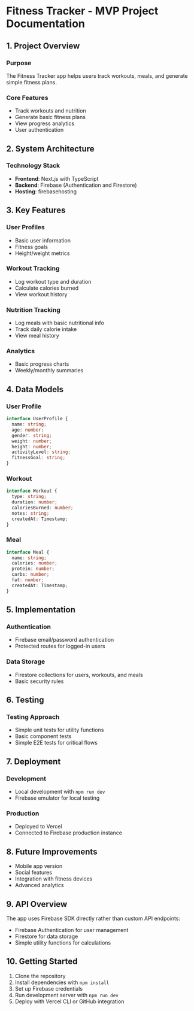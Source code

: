 # Fitness Tracker - MVP Project Documentation

## 1. Project Overview

### Purpose
The Fitness Tracker app helps users track workouts, meals, and generate simple fitness plans.

### Core Features
- Track workouts and nutrition
- Generate basic fitness plans
- View progress analytics
- User authentication

## 2. System Architecture

### Technology Stack
- **Frontend**: Next.js with TypeScript
- **Backend**: Firebase (Authentication and Firestore)
- **Hosting**: firebasehosting

## 3. Key Features

### User Profiles
- Basic user information
- Fitness goals
- Height/weight metrics

### Workout Tracking
- Log workout type and duration
- Calculate calories burned
- View workout history

### Nutrition Tracking
- Log meals with basic nutritional info
- Track daily calorie intake
- View meal history

### Analytics
- Basic progress charts
- Weekly/monthly summaries

## 4. Data Models

### User Profile
```typescript
interface UserProfile {
  name: string;
  age: number;
  gender: string;
  weight: number;
  height: number;
  activityLevel: string;
  fitnessGoal: string;
}
```

### Workout
```typescript
interface Workout {
  type: string;
  duration: number;
  caloriesBurned: number;
  notes: string;
  createdAt: Timestamp;
}
```

### Meal
```typescript
interface Meal {
  name: string;
  calories: number;
  protein: number;
  carbs: number;
  fat: number;
  createdAt: Timestamp;
}
```

## 5. Implementation

### Authentication
- Firebase email/password authentication
- Protected routes for logged-in users

### Data Storage
- Firestore collections for users, workouts, and meals
- Basic security rules

## 6. Testing

### Testing Approach
- Simple unit tests for utility functions
- Basic component tests
- Simple E2E tests for critical flows

## 7. Deployment

### Development
- Local development with `npm run dev`
- Firebase emulator for local testing

### Production
- Deployed to Vercel
- Connected to Firebase production instance

## 8. Future Improvements
- Mobile app version
- Social features
- Integration with fitness devices
- Advanced analytics

## 9. API Overview

The app uses Firebase SDK directly rather than custom API endpoints:

- Firebase Authentication for user management
- Firestore for data storage
- Simple utility functions for calculations

## 10. Getting Started

1. Clone the repository
2. Install dependencies with `npm install`
3. Set up Firebase credentials
4. Run development server with `npm run dev`
5. Deploy with Vercel CLI or GitHub integration 